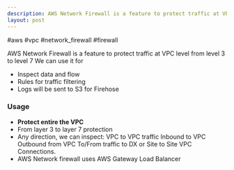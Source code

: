 ```yaml
---
description: AWS Network Firewall is a feature to protect traffic at VPC level from level 3 to level 7
layout: post
---
```


#aws #vpc #network_firewall #firewall

AWS Network Firewall is a feature to protect traffic at VPC level from level 3 to level 7
We can use it for
- Inspect data and flow
- Rules for traffic filtering
- Logs will be sent to S3 for Firehose


### Usage
- **Protect entire the VPC**
- From layer 3 to layer 7 protection
- Any direction, we can inspect:
	VPC to VPC traffic
	Inbound to VPC
	Outbound from VPC
	To/From traffic to DX or Site to Site VPC Connections.
- AWS Network firewall uses AWS Gateway Load Balancer

